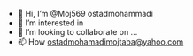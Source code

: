 - 👋 Hi, I’m @Moj569 ostadmohammadi 
- 👀 I’m interested in
- 💞️ I’m looking to collaborate on ...
- 📫 How  ostadmohamadimojtaba@yahoo.com
  
  

<!---
Moj569/Moj569 is a ✨ special ✨ repository because its `README.md` (this file) appears on your GitHub profile.
You can click the Preview link to take a look at your changes.
--->
